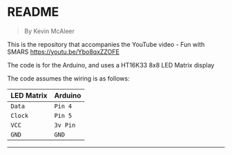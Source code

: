 # README
> By Kevin McAleer

This is the repository that accompanies the YouTube video - Fun with SMARS
<https://youtu.be/Ybo8qxZZOFE>

The code is for the Arduino, and uses a HT16K33 8x8 LED Matrix display

The code assumes the wiring is as follows:

| LED Matrix | Arduino  |
|:-----------|:---------|
| `Data`     | `Pin 4`  |
| `Clock`    | `Pin 5`  |
| `VCC`      | `3v Pin` |
| `GND`      | `GND`    |

---
